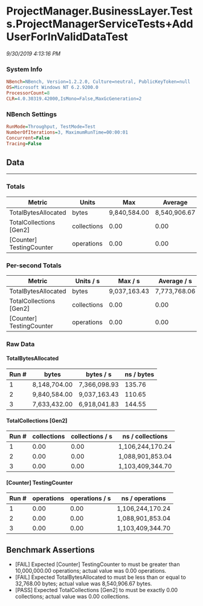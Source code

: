 ﻿# ProjectManager.BusinessLayer.Tests.ProjectManagerServiceTests+AddUserForInValidDataTest
_9/30/2019 4:13:16 PM_
### System Info
```ini
NBench=NBench, Version=1.2.2.0, Culture=neutral, PublicKeyToken=null
OS=Microsoft Windows NT 6.2.9200.0
ProcessorCount=8
CLR=4.0.30319.42000,IsMono=False,MaxGcGeneration=2
```

### NBench Settings
```ini
RunMode=Throughput, TestMode=Test
NumberOfIterations=3, MaximumRunTime=00:00:01
Concurrent=False
Tracing=False
```

## Data
-------------------

### Totals
|          Metric |           Units |             Max |         Average |             Min |          StdDev |
|---------------- |---------------- |---------------- |---------------- |---------------- |---------------- |
|TotalBytesAllocated |           bytes |    9,840,584.00 |    8,540,906.67 |    7,633,432.00 |    1,154,663.24 |
|TotalCollections [Gen2] |     collections |            0.00 |            0.00 |            0.00 |            0.00 |
|[Counter] TestingCounter |      operations |            0.00 |            0.00 |            0.00 |            0.00 |

### Per-second Totals
|          Metric |       Units / s |         Max / s |     Average / s |         Min / s |      StdDev / s |
|---------------- |---------------- |---------------- |---------------- |---------------- |---------------- |
|TotalBytesAllocated |           bytes |    9,037,163.43 |    7,773,768.06 |    6,918,041.83 |    1,116,832.43 |
|TotalCollections [Gen2] |     collections |            0.00 |            0.00 |            0.00 |            0.00 |
|[Counter] TestingCounter |      operations |            0.00 |            0.00 |            0.00 |            0.00 |

### Raw Data
#### TotalBytesAllocated
|           Run # |           bytes |       bytes / s |      ns / bytes |
|---------------- |---------------- |---------------- |---------------- |
|               1 |    8,148,704.00 |    7,366,098.93 |          135.76 |
|               2 |    9,840,584.00 |    9,037,163.43 |          110.65 |
|               3 |    7,633,432.00 |    6,918,041.83 |          144.55 |

#### TotalCollections [Gen2]
|           Run # |     collections | collections / s |ns / collections |
|---------------- |---------------- |---------------- |---------------- |
|               1 |            0.00 |            0.00 |1,106,244,170.24 |
|               2 |            0.00 |            0.00 |1,088,901,853.04 |
|               3 |            0.00 |            0.00 |1,103,409,344.70 |

#### [Counter] TestingCounter
|           Run # |      operations |  operations / s | ns / operations |
|---------------- |---------------- |---------------- |---------------- |
|               1 |            0.00 |            0.00 |1,106,244,170.24 |
|               2 |            0.00 |            0.00 |1,088,901,853.04 |
|               3 |            0.00 |            0.00 |1,103,409,344.70 |


## Benchmark Assertions

* [FAIL] Expected [Counter] TestingCounter to must be greater than 10,000,000.00 operations; actual value was 0.00 operations.
* [FAIL] Expected TotalBytesAllocated to must be less than or equal to 32,768.00 bytes; actual value was 8,540,906.67 bytes.
* [PASS] Expected TotalCollections [Gen2] to must be exactly 0.00 collections; actual value was 0.00 collections.

